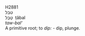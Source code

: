 <body>
  <p>H2881<br>  טבל  <br> טָּבַל  ‎  ṭâbal  <br><i>taw-bal‘ </i><br>A primitive root; to <i>dip: - </i>dip, plunge.<br></p>
 </body>